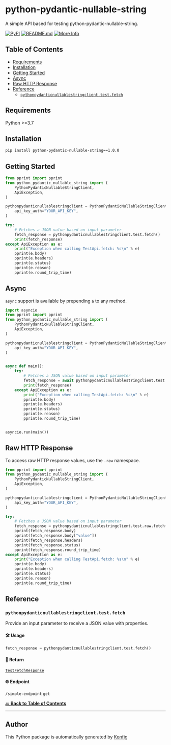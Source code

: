 # python-pydantic-nullable-string<a id="python-pydantic-nullable-string"></a>

A simple API based for testing python-pydantic-nullable-string.


[![PyPI](https://img.shields.io/badge/PyPI-v1.0.0-blue)](https://pypi.org/project/python-pydantic-nullable-string/1.0.0)
[![README.md](https://img.shields.io/badge/README-Click%20Here-green)](https://github.com/konfig-dev/konfig/tree/main/python#readme)
[![More Info](https://img.shields.io/badge/More%20Info-Click%20Here-orange)](http://example.com/support)

## Table of Contents<a id="table-of-contents"></a>

<!-- toc -->

- [Requirements](#requirements)
- [Installation](#installation)
- [Getting Started](#getting-started)
- [Async](#async)
- [Raw HTTP Response](#raw-http-response)
- [Reference](#reference)
  * [`pythonpydanticnullablestringclient.test.fetch`](#pythonpydanticnullablestringclienttestfetch)

<!-- tocstop -->

## Requirements<a id="requirements"></a>

Python >=3.7

## Installation<a id="installation"></a>

```sh
pip install python-pydantic-nullable-string==1.0.0
```

## Getting Started<a id="getting-started"></a>

```python
from pprint import pprint
from python_pydantic_nullable_string import (
    PythonPydanticNullableStringClient,
    ApiException,
)

pythonpydanticnullablestringclient = PythonPydanticNullableStringClient(
    api_key_auth="YOUR_API_KEY",
)

try:
    # Fetches a JSON value based on input parameter
    fetch_response = pythonpydanticnullablestringclient.test.fetch()
    print(fetch_response)
except ApiException as e:
    print("Exception when calling TestApi.fetch: %s\n" % e)
    pprint(e.body)
    pprint(e.headers)
    pprint(e.status)
    pprint(e.reason)
    pprint(e.round_trip_time)
```

## Async<a id="async"></a>

`async` support is available by prepending `a` to any method.

```python
import asyncio
from pprint import pprint
from python_pydantic_nullable_string import (
    PythonPydanticNullableStringClient,
    ApiException,
)

pythonpydanticnullablestringclient = PythonPydanticNullableStringClient(
    api_key_auth="YOUR_API_KEY",
)


async def main():
    try:
        # Fetches a JSON value based on input parameter
        fetch_response = await pythonpydanticnullablestringclient.test.afetch()
        print(fetch_response)
    except ApiException as e:
        print("Exception when calling TestApi.fetch: %s\n" % e)
        pprint(e.body)
        pprint(e.headers)
        pprint(e.status)
        pprint(e.reason)
        pprint(e.round_trip_time)


asyncio.run(main())
```

## Raw HTTP Response<a id="raw-http-response"></a>

To access raw HTTP response values, use the `.raw` namespace.

```python
from pprint import pprint
from python_pydantic_nullable_string import (
    PythonPydanticNullableStringClient,
    ApiException,
)

pythonpydanticnullablestringclient = PythonPydanticNullableStringClient(
    api_key_auth="YOUR_API_KEY",
)

try:
    # Fetches a JSON value based on input parameter
    fetch_response = pythonpydanticnullablestringclient.test.raw.fetch()
    pprint(fetch_response.body)
    pprint(fetch_response.body["value"])
    pprint(fetch_response.headers)
    pprint(fetch_response.status)
    pprint(fetch_response.round_trip_time)
except ApiException as e:
    print("Exception when calling TestApi.fetch: %s\n" % e)
    pprint(e.body)
    pprint(e.headers)
    pprint(e.status)
    pprint(e.reason)
    pprint(e.round_trip_time)
```


## Reference<a id="reference"></a>
### `pythonpydanticnullablestringclient.test.fetch`<a id="pythonpydanticnullablestringclienttestfetch"></a>

Provide an input parameter to receive a JSON value with properties.

#### 🛠️ Usage<a id="🛠️-usage"></a>

```python
fetch_response = pythonpydanticnullablestringclient.test.fetch()
```

#### 🔄 Return<a id="🔄-return"></a>

[`TestFetchResponse`](./python_pydantic_nullable_string/pydantic/test_fetch_response.py)

#### 🌐 Endpoint<a id="🌐-endpoint"></a>

`/simple-endpoint` `get`

[🔙 **Back to Table of Contents**](#table-of-contents)

---


## Author<a id="author"></a>
This Python package is automatically generated by [Konfig](https://konfigthis.com)
